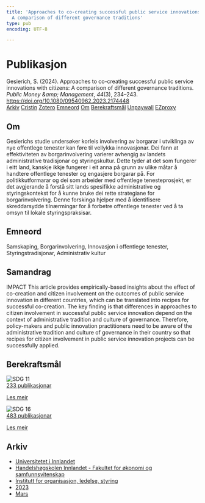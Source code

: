 ```yaml
---
title: 'Approaches to co-creating successful public service innovations with citizens:
  A comparison of different governance traditions'
type: pub
encoding: UTF-8

---
```

<h1>Publikasjon</h1>
<article id="csl-bib-container-CY66EAEB" class="csl-bib-container">
  <div class="csl-bib-body"> <div class="csl-entry">Gesierich, S. (2024). Approaches to co-creating successful public service innovations with citizens: A comparison of different governance traditions. <i>Public Money &#38;amp; Management</i>, <i>44</i>(3), 234–243. <a href="https://doi.org/10.1080/09540962.2023.2174448">https://doi.org/10.1080/09540962.2023.2174448</a></div> </div>
  <div class="csl-bib-buttons">
    <a href="#taxonomy-article-CY66EAEB" alt="archive" class="csl-bib-button">Arkiv</a>
    <a href="https://app.cristin.no/results/show.jsf?id=2136115" alt="Cristin" class="csl-bib-button">Cristin</a>
    <a href="http://zotero.org/groups/5881554/items/CY66EAEB" alt="Zotero" class="csl-bib-button">Zotero</a>
    <a href="#keywords-article-CY66EAEB" alt="keywords" class="csl-bib-button">Emneord</a>
    <a href="#about-article-CY66EAEB" alt="about_pub" class="csl-bib-button">Om</a>
    <a href="#sdg-article-CY66EAEB" alt="sdg" class="csl-bib-button">Berekraftsmål</a>
    <a href="https://doi.org/10.1080/09540962.2023.2174448" alt="Unpaywall" class="csl-bib-button">Unpaywall</a>
    <a href="https://doi.org/10.1080/09540962.2023.2174448" alt="EZproxy" class="csl-bib-button">EZproxy</a>
  </div>
  <div id="csl-bib-meta-container-CY66EAEB"></div>
</article>
<div id="csl-bib-meta-CY66EAEB" class="csl-bib-meta">
  <article id="about-article-CY66EAEB" class="about_pub-article">
    <h1>Om</h1>
    Gesierichs studie undersøker korleis involvering av borgarar i utviklinga av nye offentlege tenester kan føre til vellykka innovasjonar. Dei fann at effektiviteten av borgarinvolvering varierer avhengig av landets administrative tradisjonar og styringskultur. Dette tyder at det som fungerer i eitt land, kanskje ikkje fungerer i eit anna på grunn av ulike måtar å handtere offentlege tenester og engasjere borgarar på. For politikkutformarar og dei som arbeider med offentlege tenesteprosjekt, er det avgjerande å forstå sitt lands spesifikke administrative og styringskontekst for å kunne bruke dei rette strategiane for borgarinvolvering. Denne forskinga hjelper med å identifisere skreddarsydde tilnærmingar for å forbetre offentlege tenester ved å ta omsyn til lokale styringspraksisar.
  </article>
  <article id="keywords-article-CY66EAEB" class="keywords-article">
    <h1>Emneord</h1>
    Samskaping, Borgarinvolvering, Innovasjon i offentlege tenester, Styringstradisjonar, Administrativ kultur
  </article>
  <article id="abstract-article-CY66EAEB" class="abstract-article">
    <h1>Samandrag</h1>
    IMPACT This article provides empirically-based insights about the effect of co-creation and citizen involvement on the outcomes of public service innovation in different countries, which can be translated into recipes for successful co-creation. The key finding is that differences in approaches to citizen involvement in successful public service innovation depend on the context of administrative tradition and culture of governance. Therefore, policy-makers and public innovation practitioners need to be aware of the administrative tradition and culture of governance in their country so that recipes for citizen involvement in public service innovation projects can be successfully applied.
  </article>
  <article id="sdg-article-CY66EAEB" class="sdg-article">
    <h1>Berekraftsmål</h1>
    <div class="sdg-container"><div id="sdg11" class="sdg">
        <img src="{{< params subfolder >}}images/sdg/sdg11_nn.png" class="image" alt="SDG 11">
        <div class="sdg-overlay">
          <a href="{{< params subfolder >}}nn/archive/?sdg=11#archive" class="sdg-publication-count"><span>233</span> publikasjonar</a>
          <p><a href="https://fn.no/om-fn/fns-baerekraftsmaal/baerekraftige-byer-og-lokalsamfunn?lang=nno-NO" class="sdg-read-more">Les meir</a></p>
        </div>
      </div> <div id="sdg16" class="sdg">
        <img src="{{< params subfolder >}}images/sdg/sdg16_nn.png" class="image" alt="SDG 16">
        <div class="sdg-overlay">
          <a href="{{< params subfolder >}}nn/archive/?sdg=16#archive" class="sdg-publication-count"><span>483</span> publikasjonar</a>
          <p><a href="https://fn.no/om-fn/fns-baerekraftsmaal/fred-rettferdighet-og-velfungerende-institusjoner?lang=nno-NO" class="sdg-read-more">Les meir</a></p>
        </div>
      </div></div>
  </article>
  <article id="taxonomy-article-CY66EAEB" class="taxonomy-article">
    <h1>Arkiv</h1>
    <ul>
      <li><a href="{{< params subfolder >}}nn/archive/?key=3DCRN523">Universitetet i Innlandet</a></li>
      <li><a href="{{< params subfolder >}}nn/archive/?key=DU8Q9LN9">Handelshøgskolen Innlandet - Fakultet for økonomi og samfunnsvitenskap</a></li>
      <li><a href="{{< params subfolder >}}nn/archive/?key=4LUWR3ZM">Institutt for organisasjon, ledelse, styring</a></li>
      <li><a href="{{< params subfolder >}}nn/archive/?key=THVQJFRI">2023</a></li>
      <li><a href="{{< params subfolder >}}nn/archive/?key=5DDZ8L3N">Mars</a></li>
    </ul>
  </article>
</div>
